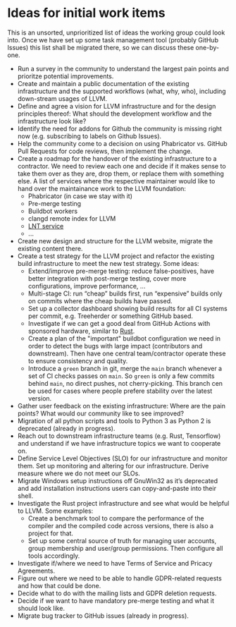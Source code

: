 # Ideas for initial work items

This is an unsorted, unprioritized list of ideas the working group could look
into. Once we have set up some task management tool (probably GitHub Issues)
this list shall be migrated there, so we can discuss these one-by-one.

* Run a survey in the community to understand the largest pain points and
  prioritze potential improvements.
* Create and maintain a public documentation of the existing infrastructure and
  the supported workflows (what, why, who), including down-stream usages of
  LLVM.
* Define and agree a vision for LLVM infrastructure and for the design
  principles thereof: What should the development workflow and the
  infrastructure look like?
* Identify the need for addons for Github the community is missing right now
  (e.g. subscribing to labels on Github Issues).
* Help the community come to a decision on using Phabricator vs. GitHub Pull
  Requests for code reviews, then implement the change.
* Create a roadmap for the handover of the existing infrastructure to a
  contractor. We need to review each one and decide if it makes sense
  to take them over as they are, drop them, or replace them with something else.
  A list of services where the respective maintainer would like to hand over
  the maintainance work to the LLVM foundation:
  * Phabricator (in case we stay with it)
  * Pre-merge testing
  * Buildbot workers
  * clangd remote index for LLVM
  * [LNT service](http://lnt.llvm.org/)
  * ...
* Create new design and structure for the LLVM website, migrate the existing
  content there.
* Create a test strategy for the LLVM project and refactor the existing build
  infrastructure to meet the new test strategy. Some ideas:
  * Extend/improve pre-merge testing: reduce false-positives, have better
    integration with post-merge testing, cover more configurations, improve
    performance, ...
  * Multi-stage CI: run “cheap” builds first, run “expensive” builds only on
    commits where the cheap builds have passed.
  * Set up a collector dashboard showing build results for all CI systems per
    commit, e.g. Treeherder or something GitHub based.
  * Investigate if we can get a good deal from GitHub Actions with sponsored
    hardware, similar to
    [Rust](https://blog.rust-lang.org/inside-rust/2020/07/23/rust-ci-is-moving-to-github-actions.html).
  * Create a plan of the "important" buildbot configuration we need in order to
    detect the bugs with large impact (contributors and downstream). Then have
    one central team/contractor operate these to ensure consistency and quality.
  * Introduce a `green` branch in git, merge the `main` branch whenever a set of
    CI checks passes on `main`. So `green` is only a few commits behind `main`,
    no direct pushes, not cherry-picking. This branch cen be used for cases
    where people prefere stability over the latest version.
* Gather user feedback on the existing infrastructure: Where are the pain
  points? What would our community like to see improved?
* Migration of all python scripts and tools to Python 3 as Python 2 is
  deprecated (already in progress).
* Reach out to downstream infrastructure teams (e.g. Rust, Tensorflow) and
  understand if we have infrastructure topics we want to cooperate on.
* Define Service Level Objectives (SLO) for our infrastructure and monitor
  them. Set up monitoring and altering for our infrastructure.  Derive measure
  where we do not meet our SLOs.
* Migrate Windows setup instructions off GnuWin32 as it’s deprecated and add
  installation instructions users can copy-and-paste into their shell.
* Investigate the Rust project infrastructure and see what would be helpful to
  LLVM. Some examples:
  * Create a benchmark tool to compare the performance of the compiler and the
    compiled code across versions, there is also a project for that.
  * Set up some central source of truth for managing user accounts, group
    membership and user/group permissions. Then configure all tools
    accordingly.
* Investigate if/where we need to have Terms of Service and Pricacy Agreements.
* Figure out where we need to be able to handle GDPR-related requests and
  how that could be done.
* Decide what to do with the mailing lists and GDPR deletion requests.
* Decide if we want to have mandatory pre-merge testing and what it should
  look like.
* Migrate bug tracker to GitHub issues (already in progress).
